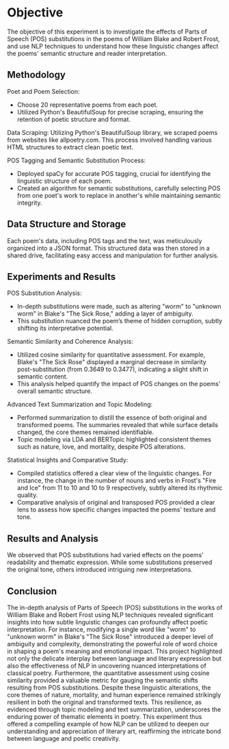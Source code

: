 # Objective 
The objective of this experiment is to investigate the effects of Parts of Speech (POS) substitutions in the poems of William Blake and Robert Frost, and use NLP techniques to understand how these linguistic changes affect the poems' semantic structure and reader interpretation. 

## Methodology 
Poet and Poem Selection: 
- Choose 20 representative poems from each poet.
- Utilized Python's BeautifulSoup for precise scraping, ensuring the retention of poetic structure and format. 

Data Scraping: Utilizing Python's BeautifulSoup library, we scraped poems from websites like allpoetry.com. This process involved handling various HTML structures to extract clean poetic text.

POS Tagging and Semantic Substitution Process: 
- Deployed spaCy for accurate POS tagging, crucial for identifying the linguistic structure of each poem.
- Created an algorithm for semantic substitutions, carefully selecting POS from one poet's work to replace in another's while maintaining semantic integrity. 

## Data Structure and Storage 
Each poem's data, including POS tags and the text, was meticulously organized into a JSON format. This structured data was then stored in a shared drive, facilitating easy access and manipulation for further analysis. 

## Experiments and Results 
POS Substitution Analysis: 
- In-depth substitutions were made, such as altering "worm" to "unknown worm" in Blake's "The Sick Rose," adding a layer of ambiguity.
- This substitution nuanced the poem’s theme of hidden corruption, subtly shifting its interpretative potential. 

Semantic Similarity and Coherence Analysis: 
- Utilized cosine similarity for quantitative assessment. For example, Blake's "The Sick Rose" displayed a marginal decrease in similarity 
post-substitution (from 0.3649 to 0.3477), indicating a slight shift in semantic content.
- This analysis helped quantify the impact of POS changes on the poems' overall semantic structure. 

Advanced Text Summarization and Topic Modeling: 
- Performed summarization to distill the essence of both original and transformed poems. The summaries revealed that while surface details changed, the core themes remained identifiable.
- Topic modeling via LDA and BERTopic highlighted consistent themes such as nature, love, and mortality, despite POS alterations. 

Statistical Insights and Comparative Study: 
- Compiled statistics offered a clear view of the linguistic changes. For instance, the change in the number of nouns and verbs in Frost's "Fire and Ice" from 11 to 10 and 10 to 9 respectively, subtly altered its rhythmic quality.
- Comparative analysis of original and transposed POS provided a clear lens to assess how specific changes impacted the poems' texture and tone.

## Results and Analysis 
We observed that POS substitutions had varied effects on the poems’ readability and thematic expression. While some substitutions preserved the original tone, others introduced intriguing new interpretations. 

## Conclusion 
The in-depth analysis of Parts of Speech (POS) substitutions in the works of William Blake and Robert Frost using NLP techniques revealed significant insights into how subtle linguistic changes can profoundly affect poetic interpretation. For instance, modifying a single word like "worm" to "unknown worm" in Blake's "The Sick Rose" introduced a deeper level of ambiguity and complexity, demonstrating the powerful role of word choice in shaping a poem's meaning and emotional impact. This project highlighted not only the delicate interplay between language and literary expression but also the effectiveness of NLP in uncovering nuanced interpretations of classical poetry. 
Furthermore, the quantitative assessment using cosine similarity provided a valuable metric for gauging the semantic shifts resulting from POS substitutions. Despite these linguistic alterations, the core themes of nature, mortality, and human experience remained strikingly resilient in both the original and transformed texts. This resilience, as evidenced through topic modeling and text summarization, underscores the enduring power of thematic elements in poetry. This experiment thus offered a compelling example of how NLP can be utilized to deepen our understanding and appreciation of literary art, reaffirming the intricate bond between language and poetic creativity. 
